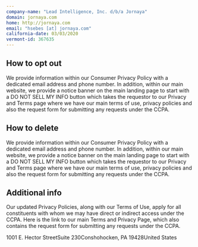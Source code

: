 ```yaml
---
company-name: "Lead Intelligence, Inc. d/b/a Jornaya"
domain: jornaya.com
home: http://jornaya.com
email: "hsebes [at] jornaya.com"
california-date: 03/03/2020
vermont-id: 367635
---
```

## How to opt out


We provide information within our Consumer Privacy Policy with a dedicated email address and phone number. In addition, within our main website, we provide a notice banner on the main landing page to start with a DO NOT SELL MY INFO button which takes the requestor to our Privacy and Terms page where we have our main terms of use, privacy policies and also the request form for submitting any requests under the CCPA.

## How to delete


We provide information within our Consumer Privacy Policy with a dedicated email address and phone number. In addition, within our main website, we provide a notice banner on the main landing page to start with a DO NOT SELL MY INFO button which takes the requestor to our Privacy and Terms page where we have our main terms of use, privacy policies and also the request form for submitting any requests under the CCPA.

## Additional info


Our updated Privacy Policies, along with our Terms of Use, apply for all constituents with whom we may have direct or indirect access under the CCPA. Here is the link to our main Terms and Privacy Page, which also contains the request form for submitting any requests under the CCPA.

1001 E. Hector StreetSuite 230Conshohocken, PA 19428United States














